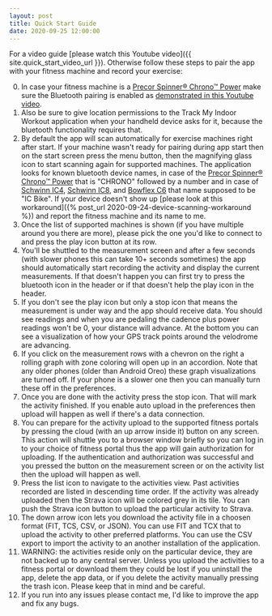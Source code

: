 ```yaml
---
layout: post
title: Quick Start Guide
date: 2020-09-25 12:00:00
---
```

For a video guide [please watch this Youtube video]({{ site.quick_start_video_url }}). Otherwise follow these steps to pair the app with your fitness machine and record your exercise:

0. In case your fitness machine is a [Precor Spinner® Chrono™ Power](https://spinning.com/spinner-chrono-power/) make sure the Bluetooth pairing is enabled as [demonstrated in this Youtube video](https://www.youtube.com/watch?v=8w1IcI5twGY).
1. Also be sure to give location permissions to the Track My Indoor Workout application when your handheld device asks for it, because the bluetooth functionality requires that.
1. By default the app will scan automatically for exercise machines right after start. If your machine wasn't ready for pairing during app start then on the start screen press the menu button, then the magnifying glass icon to start scanning again for supported machines. The application looks for known bluetooth device names, in case of the [Precor Spinner® Chrono™ Power](https://spinning.com/spinner-chrono-power/) that is "CHRONO" followed by a number and in case of [Schwinn IC4](https://www.schwinnfitness.com/ic4/100873.html), [Schwinn IC8](https://global.schwinnfitness.com/en/ic8/100893.html), and [Bowflex C6](https://www.bowflex.com/bikes/c6/100894.html) that name supposed to be "IC Bike". If your device doesn't show up [please look at this workaround]({% post_url 2020-09-24-device-scanning-workaround %}) and report the fitness machine and its name to me.
1. Once the list of supported machines is shown (if you have multiple around you there are more), please pick the one you'd like to connect to and press the play icon button at its row.
1. You'll be shuttled to the measurement screen and after a few seconds (with slower phones this can take 10+ seconds sometimes) the app should automatically start recording the activity and display the current measurements. If that doesn't happen you can first try to press the bluetooth icon in the header or if that doesn't help the play icon in the header.
1. If you don't see the play icon but only a stop icon that means the measurement is under way and the app should receive data. You should see readings and when you are pedaling the cadence plus power readings won't be 0, your distance will advance. At the bottom you can see a visualization of how your GPS track points around the velodrome are advancing.
1. If you click on the measurement rows with a chevron on the right a rolling graph with zone coloring will open up in an accordion. Note that any older phones (older than Android Oreo) these graph visualizations are turned off. If your phone is a slower one then you can manually turn these off in the preferences.
1. Once you are done with the activity press the stop icon. That will mark the activity finished. If you enable auto upload in the preferences then upload will happen as well if there's a data connection.
1. You can prepare for the activity upload to the supported fitness portals by pressing the cloud (with an up arrow inside it) button on any screen. This action will shuttle you to a browser window briefly so you can log in to your choice of fitness portal thus the app will gain authorization for uploading. If the authentication and authorization was successful and you pressed the button on the measurement screen or on the activity list then the upload will happen as well.
1. Press the list icon to navigate to the activities view. Past activities recorded are listed in descending time order. If the activity was already uploaded then the Strava icon will be colored grey in its tile. You can push the Strava icon button to upload the particular activity to Strava.
1. The down arrow icon lets you download the activity file in a choosen format (FIT, TCS, CSV, or JSON). You can use FIT and TCX that to upload the activity to other preferred platforms. You can use the CSV export to import the activity to an another installation of the application.
1. WARNING: the activities reside only on the particular device, they are not backed up to any central server. Unless you upload the activities to a fitness portal or download them they could be lost if you uninstall the app, delete the app data, or if you delete the activity manually pressing the trash icon. Please keep that in mind and be careful.
1. If you run into any issues please contact me, I'd like to improve the app and fix any bugs.
